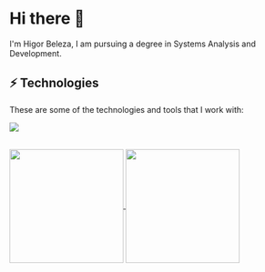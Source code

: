 # Hi there 👋

I'm Higor Beleza, I am pursuing a degree in Systems Analysis and Development.

## ⚡ Technologies

These are some of the technologies and tools that I work with:

<p>
  <a href="https://skillicons.dev">
    <img src="https://skillicons.dev/icons?i=angular,nodejs,nestjs,postgres,java,linux,docker" />
  </a>
</p>

<br />

<a href="https://github.com/hgbeleza/github-readme-stats">
  <img height=200 align="center" src="https://github-readme-stats.vercel.app/api?username=hgbeleza&show_icons=true&theme=tokyonight" />
</a>
<a href="https://github.com/hgbeleza/convoychat">
  <img height=200 align="center" src="https://github-readme-stats.vercel.app/api/top-langs?username=hgbeleza&layout=compact&langs_count=8&card_width=320&theme=tokyonight" />
</a>
